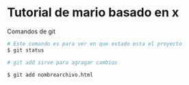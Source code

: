 # Tutorial de mario basado en x

Comandos de git

```bash
# Este comando es para ver en que estado esta el proyecto
$ git status 

# git add sirve para agragar cambios

$ git add nombrearchivo.html


```
